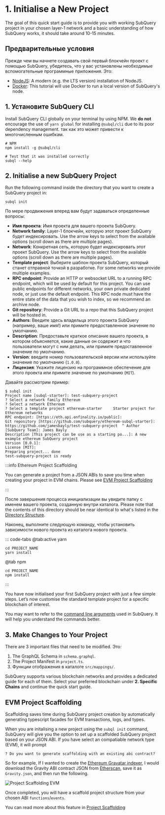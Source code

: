 # 1. Initialise a New Project

The goal of this quick start guide is to provide you with working SubQuery project in your chosen layer-1 network and a basic understanding of how SubQuery works, it should take around 10-15 minutes.

## Предварительные условия

Прежде чем вы начнете создавать свой первый блокчейн проект с помощью SubQuery, убедитесь, что у вас установлены необходимые вспомогательные программные приложения. Это:

- [NodeJS](https://nodejs.org/en/): A modern (e.g. the LTS version) installation of NodeJS.
- [Docker](https://docker.com/): This tutorial will use Docker to run a local version of SubQuery's node.

## 1. Установите SubQuery CLI

Install SubQuery CLI globally on your terminal by using NPM. We **do not** encourage the use of `yarn global` for installing `@subql/cli` due to its poor dependency management. так как это может привести к многочисленным ошибкам.

```shell
# NPM
npm install -g @subql/cli

# Test that it was installed correctly
subql --help
```

## 2. Initialise a new SubQuery Project

Run the following command inside the directory that you want to create a SubQuery project in:

```shell
subql init
```

По мере продвижения вперед вам будут задаваться определенные вопросы:

- **Имя проекта**: Имя проекта для вашего проекта SubQuery.
- **Network family**: Layer-1 блокчейн, которую этот проект SubQuery будет индексировать. Use the arrow keys to select from the available options (scroll down as there are multiple pages).
- **Network**: Конкретная сеть, которую будет индексировать этот проект SubQuery. Use the arrow keys to select from the available options (scroll down as there are multiple pages).
- **Template project**: Выберите шаблон проекта SubQuery, который станет отправной точкой в разработке. For some networks we provide multiple examples.
- **RPC endpoint**: Provide an HTTP or websocket URL to a running RPC endpoint, which will be used by default for this project. You can use public endpoints for different networks, your own private dedicated node, or just use the default endpoint. This RPC node must have the entire state of the data that you wish to index, so we recommend an archive node.
- **Git repository**: Provide a Git URL to a repo that this SubQuery project will be hosted in.
- **Authors**: Введите здесь владельца этого проекта SubQuery (например, ваше имя!) или примите предоставленное значение по умолчанию.
- **Description**: Предоставьте краткое описание вашего проекта, в котором объясняется, какие данные он содержит и что пользователи могут с ним делать, или примите предоставленное значение по умолчанию.
- **Version**: введите номер пользовательской версии или используйте значение по умолчанию (`1.0.0`).
- **Лицензия**: Укажите лицензию на программное обеспечение для этого проекта или примите значение по умолчанию (`MIT`).

Давайте рассмотрим пример:

```shell
$ subql init
Project name [subql-starter]: test-subquery-project
? Select a network family Ethereum
? Select a network Ethereum
? Select a template project ethereum-starter     Starter project for Ethereum networks
RPC endpoint: [https://eth.api.onfinality.io/public]:
Git repository [https://github.com/subquery/ethereum-subql-starter]: https://github.com/jamesbayly/test-subquery-project  ^ Author [SubQuery Team]: James Bayly
Description [This project can be use as a starting po...]: A new example ethereum SubQuery project
Version [0.0.1]:
License [MIT]:
Preparing project... done
test-subquery-project is ready
```

:::info Ethereum Project Scaffolding

You can generate a project from a JSON ABIs to save you time when creating your project in EVM chains. Please see [EVM Project Scaffolding](#evm-project-scaffolding)

:::

После завершения процесса инициализации вы увидите папку с именем вашего проекта, созданную внутри каталога. Please note that the contents of this directory should be near identical to what's listed in the [Directory Structure](../build/introduction.md#directory-structure).

Наконец, выполните следующую команду, чтобы установить зависимости нового проекта из каталога нового проекта.

::: code-tabs @tab:active yarn

```shell
cd PROJECT_NAME
yarn install
```

@tab npm

```shell
cd PROJECT_NAME
npm install
```

:::

You have now initialised your first SubQuery project with just a few simple steps. Let’s now customise the standard template project for a specific blockchain of interest.

You may want to refer to the [command line arguments](../run_publish/references.md) used in SubQuery. It will help you understand the commands better.

## 3. Make Changes to Your Project

There are 3 important files that need to be modified. Это:

1. The GraphQL Schema in `schema.graphql`.
2. The Project Manifest in `project.ts`.
3. Функции отображения в каталоге `src/mappings/`.

SubQuery supports various blockchain networks and provides a dedicated guide for each of them. Select your preferred blockchain under **2. Specific Chains** and continue the quick start guide.

## EVM Project Scaffolding

Scaffolding saves time during SubQuery project creation by automatically generating typescript facades for EVM transactions, logs, and types.

When you are initalising a new project using the `subql init` command, SubQuery will give you the option to set up a scaffolded SubQuery project based on your JSON ABI. If you have select an compatiable network type (EVM), it will prompt

```shell
? Do you want to generate scaffolding with an existing abi contract?
```

So for example, If I wanted to create the [Ethereum Gravatar indexer](./quickstart_chains/ethereum-gravatar.md), I would download the Gravity ABI contract JSON from [Etherscan](https://etherscan.io/address/0x2e645469f354bb4f5c8a05b3b30a929361cf77ec#code), save it as `Gravity.json`, and then run the following.

![Project Scaffolding EVM](/assets/img/build/project-scaffold-evm.png)

Once completed, you will have a scaffold project structure from your chosen ABI `functions`/`events`.

You can read more about this feature in [Project Scaffolding](../build/introduction.md#evm-project-scaffolding)
